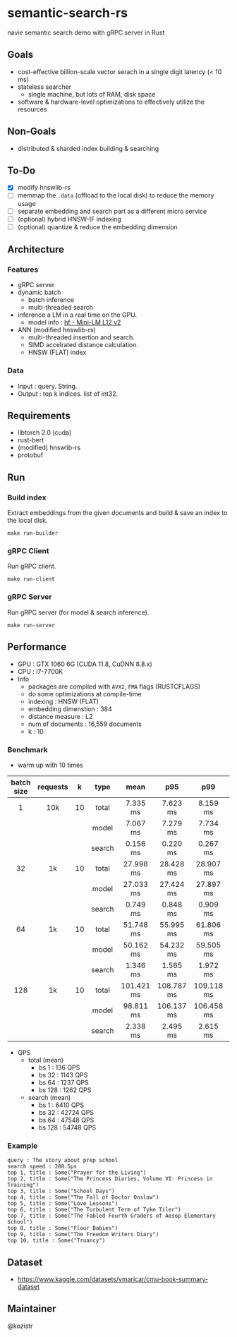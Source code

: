# semantic-search-rs

navie semantic search demo with gRPC server in Rust

## Goals

* cost-effective billion-scale vector serach in a single digit latency (< 10 ms)
* stateless searcher
  * single machine, but lots of RAM, disk space
* software & hardware-level optimizations to effectively utilize the resources

## Non-Goals

* distributed & sharded index building & searching

## To-Do

* [x] modify hnswlib-rs
* [ ] memmap the `.data` (offload to the local disk) to reduce the memory usage
* [ ] separate embedding and search part as a different micro service
* [ ] (optional) hybrid HNSW-IF indexing
* [ ] (optional) quantize & reduce the embedding dimension

## Architecture

### Features

* gRPC server
* dynamic batch
  * batch inference
  * multi-threaded search
* inference a LM in a real time on the GPU.
  * model info : [hf - Mini-LM L12 v2](https://huggingface.co/sentence-transformers/all-MiniLM-L12-v2)
* ANN (modified hnswlib-rs)
  * multi-threaded insertion and search.
  * SIMD accelrated distance calculation.
  * HNSW (FLAT) index

### Data

* Input  : query. String.
* Output : top k indices. list of int32.

## Requirements

* libtorch 2.0 (cuda)
* rust-bert
* (modified) hnswlib-rs
* protobuf

## Run

### Build index

Extract embeddings from the given documents and build & save an index to the local disk.

```shell
make run-builder
```

### gRPC Client

Run gRPC client.

```shell
make run-client
```

### gRPC Server

Run gRPC server (for model & search inference).

```shell
make run-server
```

## Performance

* GPU : GTX 1060 6G (CUDA 11.8, CuDNN 8.8.x)
* CPU : i7-7700K
* Info
  * packages are compiled with `AVX2`, `FMA` flags (RUSTCFLAGS)
  * do some optimizations at compile-time
  * indexing : HNSW (FLAT)
  * embedding dimenstion : 384
  * distance measure : L2
  * num of documents : 16,559 documents
  * k : 10

### Benchmark

* warm up with 10 times

|  batch size | requests |   k    |  type  |    mean    |    p95     |     p99    |    p99.9   |     max    |
|    :---:    |  :---:   | :---:  | :---:  |    :---:   |    :---:   |    :---:   |    :---:   |   :---:    |
|       1     |   10k    |   10   | total  |   7.335 ms |   7.623 ms |   8.159 ms |   8.754 ms |  10.203 ms |
|             |          |        | model  |   7.067 ms |   7.279 ms |   7.734 ms |   8.312 ms |   9.710 ms |
|             |          |        | search |   0.156 ms |   0.220 ms |   0.267 ms |   0.312 ms |   0.346 ms |
|      32     |    1k    |   10   | total  |  27.998 ms |  28.428 ms |  28.907 ms |  29.272 ms |  29.272 ms |
|             |          |        | model  |  27.033 ms |  27.424 ms |  27.897 ms |  28.184 ms |  28.184 ms |
|             |          |        | search |   0.749 ms |   0.848 ms |   0.909 ms |   1.052 ms |   1.052 ms |
|      64     |    1k    |   10   | total  |  51.748 ms |  55.995 ms |  61.806 ms |  79.740 ms |  79.740 ms |
|             |          |        | model  |  50.162 ms |  54.232 ms |  59.505 ms |  77.888 ms |  77.888 ms |
|             |          |        | search |   1.346 ms |   1.565 ms |   1.972 ms |   2.431 ms |   2.431 ms |
|     128     |    1k    |   10   | total  | 101.421 ms | 108.787 ms | 109.118 ms | 109.672 ms | 109.672 ms |
|             |          |        | model  |  98.811 ms | 106.137 ms | 106.458 ms | 106.813 ms | 106.813 ms |
|             |          |        | search |   2.338 ms |   2.495 ms |   2.615 ms |   3.166 ms |   3.166 ms |

* QPS
  * total (mean)
    * bs 1   :  136 QPS
    * bs 32  : 1143 QPS
    * bs 64  : 1237 QPS
    * bs 128 : 1262 QPS
  * search (mean)
    * bs 1   :  6410 QPS
    * bs 32  : 42724 QPS
    * bs 64  : 47548 QPS
    * bs 128 : 54748 QPS

### Example

```text
query : The story about prep school
search speed : 288.5µs
top 1, title : Some("Prayer for the Living")
top 2, title : Some("The Princess Diaries, Volume VI: Princess in Training")
top 3, title : Some("School Days")
top 4, title : Some("The Fall of Doctor Onslow")
top 5, title : Some("Love Lessons")
top 6, title : Some("The Turbulent Term of Tyke Tiler")
top 7, title : Some("The Fabled Fourth Graders of Aesop Elementary School")
top 8, title : Some("Flour Babies")
top 9, title : Some("The Freedom Writers Diary")
top 10, title : Some("Truancy")
```

## Dataset

* https://www.kaggle.com/datasets/ymaricar/cmu-book-summary-dataset

## Maintainer

@kozistr
